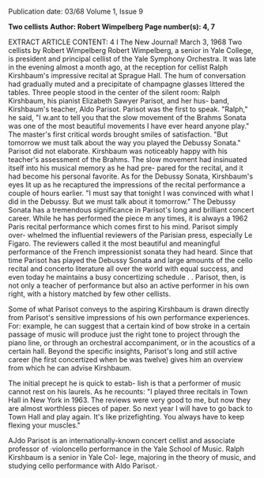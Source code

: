 Publication date: 03/68
Volume 1, Issue 9

**Two cellists**
**Author: Robert Wimpelberg**
**Page number(s): 4, 7**

EXTRACT ARTICLE CONTENT:
4 I The New Journal! March 3, 1968 
Two cellists 
by Robert Wimpelberg 
Robert Wimpelberg, a senior in Yale 
College, is president and principal cellist 
of the Yale Symphony Orchestra. 
It was late in the evening almost a month 
ago, at the reception for cellist Ralph 
Kirshbaum's impressive recital at Sprague 
Hall. The hum of conversation had 
gradually muted and a precipitate of 
champagne glasses littered the tables. 
Three people stood in the center of the 
silent room: Ralph Kirshbaum, his pianist 
Elizabeth Sawyer Parisot, and her hus-
band, Kirshbaum's teacher, Aldo Parisot. 
Parisot was the first to speak. "Ralph," 
he said, "I w.ant to tell you that the slow 
movement of the Brahms Sonata was 
one of the most beautiful movements I 
have ever heard anyone play." The 
master's first critical words brought smiles 
of satisfaction. "But tomorrow we must 
talk about the way you played the Debussy 
Sonata." Parisot did not elaborate. 
Kirshbaum was noticeably happy with 
his teacher's assessment of the Brahms. 
The slow movement had insinuated itself 
into his musical memory as he had pre-
pared for the recital, and it had become his 
personal favorite. As for the Debussy 
Sonata, Kirshbaum's eyes lit up as he 
recaptured the impressions of the recital 
performance a couple of hours earlier. 
"I must say that tonight I was convinced 
with what I did in the Debussy. But we 
must talk about it tomorrow." 
The Debussy Sonata has a tremendous 
significance in Parisot's long and brilliant 
concert career. While he has performed 
the piece m any times, it is always a 1962 
Paris recital performance which comes 
first to his mind. Parisot simply over-
whelmed the influential reviewers of the 
Parisian press, especially Le Figaro. The 
reviewers called it the most beautiful and 
meaningful performance of the French 
impressionist sonata they had heard. Since 
that time Parisot has played the Debussy 
Sonata and large amounts of the cello 
recital and concerto literature all over the 
world with equal success, and even today 
he maintains a busy concertizing schedule . . 
Parisot, then, is not only a teacher of 
performance but also an active performer 
in his own right, with a history matched 
by few other cellists. 


Some of what Parisot conveys to the 
aspiring Kirshbaum is drawn directly from 
Parisot's sensitive impressions of his own 
performance experiences. For: example, 
he can suggest that a certain kind of bow 
stroke in a certain passage of music will 
produce just the right tone to project 
through the piano line, or through an 
orchestral accompaniment, or in the 
acoustics of a certain hall. Beyond the 
specific insights, Parisot's long and still 
active career (he first concertized when be 
was twelve) gives him an overview from 
which he can advise Kirshbaum. 

The initial precept he is quick to estab-
lish is that a performer of music cannot 
rest on his laurels. As he recounts: "I 
played three recitals in Town Hall in New 
York in 1963. The reviews were very 
good to me, but now they are almost 
worthless pieces of paper. So next year 
I will have to go back to Town Hall and 
play again. It's like prizefighting. You 
always have to keep flexing your muscles." 

AJdo Parisot is an internationally-known 
concert cellist and associate professor of 
·violoncello performance in the Yale 
School of Music. 
Ralph Kirshbaum is a senior in Yale Col-
lege, majoring in the theory of music, and 
studying cello performance with Aldo 
Parisot.·